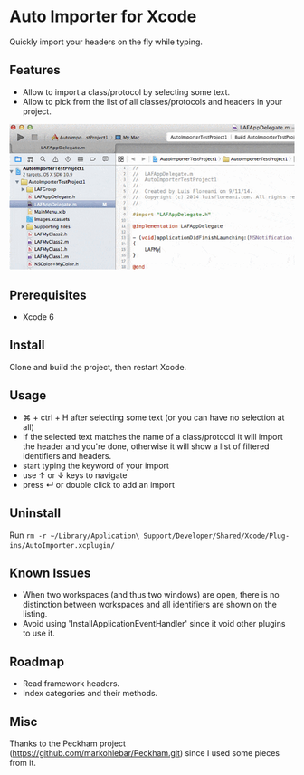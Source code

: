# Auto Importer for Xcode

Quickly import your headers on the fly while typing.

## Features

- Allow to import a class/protocol by selecting some text.
- Allow to pick from the list of all classes/protocols and headers in your project.

![](demo.gif)

## Prerequisites

- Xcode 6

## Install

Clone and build the project, then restart Xcode.

## Usage

- ⌘ + ctrl + H after selecting some text (or you can have no selection at all)
- If the selected text matches the name of a class/protocol it will import the header and you're done, otherwise it will show a list of filtered identifiers and headers.
- start typing the keyword of your import
- use ↑ or ↓ keys to navigate
- press ↵ or double click to add an import

## Uninstall

Run `rm -r ~/Library/Application\ Support/Developer/Shared/Xcode/Plug-ins/AutoImporter.xcplugin/`

## Known Issues

- When two workspaces (and thus two windows) are open, there is no distinction between workspaces and all identifiers are shown on the listing.
- Avoid using 'InstallApplicationEventHandler' since it void other plugins to use it.

## Roadmap

- Read framework headers.
- Index categories and their methods.

## Misc

Thanks to the Peckham project (https://github.com/markohlebar/Peckham.git) since I used some pieces from it.